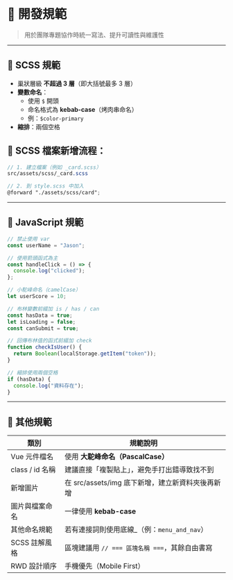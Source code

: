 # 📐 開發規範

> 用於團隊專題協作時統一寫法、提升可讀性與維護性

---

## 🎨 SCSS 規範

- 巢狀層級 **不超過 3 層**（即大括號最多 3 層）
- **變數命名**：
  - 使用 `$` 開頭
  - 命名格式為 **kebab-case**（烤肉串命名）
  - 例：`$color-primary`
- **縮排**：兩個空格

## 📌 SCSS 檔案新增流程：

```scss
// 1. 建立檔案（例如 _card.scss）
src/assets/scss/_card.scss

// 2. 到 style.scss 中加入
@forward "./assets/scss/card";
```

---

## 🧠 JavaScript 規範

```js
// 禁止使用 var
const userName = "Jason";

// 使用箭頭函式為主
const handleClick = () => {
  console.log("clicked");
};

// 小駝峰命名（camelCase）
let userScore = 10;

// 布林變數前綴加 is / has / can
const hasData = true;
let isLoading = false;
const canSubmit = true;

// 回傳布林值的函式前綴加 check
function checkIsUser() {
  return Boolean(localStorage.getItem("token"));
}

// 縮排使用兩個空格
if (hasData) {
  console.log("資料存在");
}
```

---

## 📁 其他規範

| 類別            | 規範說明                                         |
| --------------- | ------------------------------------------------ |
| Vue 元件檔名    | 使用 **大駝峰命名（PascalCase）**                |
| class / id 名稱 | 建議直接「複製貼上」，避免手打出錯導致找不到     |
| 新增圖片        | 在 src/assets/img 底下新增，建立新資料夾後再新增 |
| 圖片與檔案命名  | 一律使用 **kebab-case**                          |
| 其他命名規範    | 若有連接詞則使用底線\_（例：`menu_and_nav`）     |
| SCSS 註解風格   | 區塊建議用 `// === 區塊名稱 ===`，其餘自由書寫   |
| RWD 設計順序    | 手機優先（Mobile First）                         |
